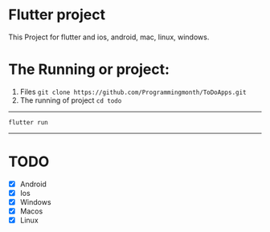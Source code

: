 # Flutter project
This Project for flutter and ios, android, mac, linux, windows.

# The Running or project:

1. Files `git clone https://github.com/Programmingmonth/ToDoApps.git`
2. The running of project `cd todo`
------------------------------------------------------------------------------------------------------------------------------------------------------------------------------------
```
flutter run
```
------------------------------------------------------------------------------------------------------------------------------------------------------------------------------------
# TODO
- [x] Android
- [x] Ios
- [x] Windows
- [x] Macos
- [x] Linux
